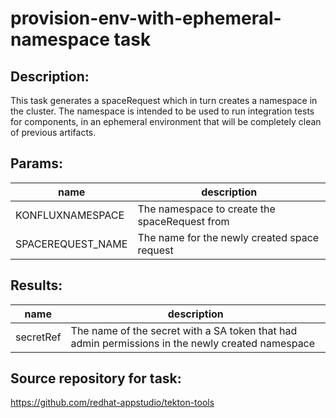 # provision-env-with-ephemeral-namespace task

## Description:
This task generates a spaceRequest which in turn creates a namespace in the cluster.
The namespace is intended to be used to run integration tests for components, in
an ephemeral environment that will be completely clean of previous artifacts.


## Params:

| name               | description                                                       |
|--------------------|-------------------------------------------------------------------|
| KONFLUXNAMESPACE   | The namespace to create the spaceRequest from                     |
| SPACEREQUEST_NAME  | The name for the newly created space request                      |


## Results:

| name              | description                                                                                      |
|-------------------|--------------------------------------------------------------------------------------------------|
| secretRef         | The name of the secret with a SA token that had admin permissions in the newly created namespace |


## Source repository for task:
https://github.com/redhat-appstudio/tekton-tools


